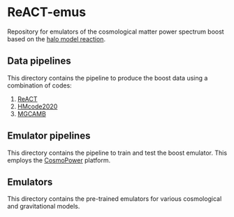 # ReACT-emus
Repository for emulators of the cosmological matter power spectrum boost based on the [halo model reaction](https://arxiv.org/abs/1812.05594).

## Data pipelines 

This directory contains the pipeline to produce the boost data using a combination of codes:

1.  [ReACT](https://github.com/nebblu/ACTio-ReACTio)
2.  [HMcode2020](https://github.com/alexander-mead/HMcode)
3.  [MGCAMB](https://github.com/sfu-cosmo/MGCAMB)


## Emulator pipelines

This directory contains the pipeline to train and test the boost emulator. This employs the  [CosmoPower](https://github.com/alessiospuriomancini/cosmopower) platform. 

## Emulators 

This directory contains the pre-trained emulators for various cosmological and gravitational models. 
